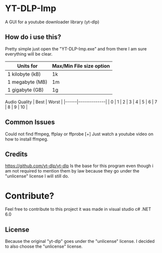 # YT-DLP-Imp
A GUI for a youtube downloader library (yt-dlp)

## How do i use this?
Pretty simple just open the "YT-DLP-Imp.exe" and from there I am sure everything will be clear.

| Units for | Max/Min File size option |
|------|--------------|
| 1 kilobyte (kB) | 1k |
| 1 megabyte (MB) | 1m |
| 1 gigabyte (GB) | 1g |

Audio Quality
| Best | Worst |
|------|--------------|
| 0 | 1 | 2 | 3 | 4 | 5 | 6 | 7 | 8 | 9 | 10 |


## Common Issues
Could not find ffmpeg, ffplay or ffprobe  [+]  Just watch a youtube video on how to install ffmpeg.

## Credits
https://github.com/yt-dlp/yt-dlp Is the base for this program even though i am not required to mention them by law because they go under the "unlicense" license I will still do.

# Contribute?
Feel free to contribute to this project it was made in visual studio c# .NET 6.0

## License
Because the original "yt-dlp" goes under the "unlicense" license. I decided to also choose the "unlicense" license.
